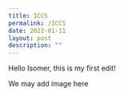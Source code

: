 ```yaml
---
title: ICCS
permalink: /ICCS
date: 2022-01-11
layout: post
description: ""
---
```

Hello Isomer, this is my first edit!

We may add image here
